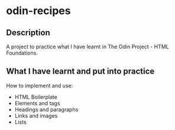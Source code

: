 # odin-recipes

## Description 
A project to practice what I have learnt in The Odin Project - HTML
Foundations.

## What I have learnt and put into practice
How to implement and use:
- HTML Boilerplate
- Elements and tags
- Headings and paragraphs
- Links and images
- Lists